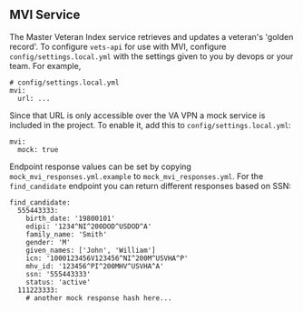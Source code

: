 ## MVI Service

The Master Veteran Index service retrieves and updates a veteran's 'golden
record'. To configure `vets-api` for use with MVI, configure
`config/settings.local.yml` with the settings given to you by devops or your
team. For example,

```
# config/settings.local.yml
mvi:
  url: ...
```

Since that URL is only accessible over the VA VPN a mock service is included in
the project. To enable it, add this to `config/settings.local.yml`:

```
mvi:
  mock: true
```

Endpoint response values can be set by copying `mock_mvi_responses.yml.example`
to `mock_mvi_responses.yml`. For the `find_candidate` endpoint you can return
different responses based on SSN:

```
find_candidate:
  555443333:
    birth_date: '19800101'
    edipi: '1234^NI^200DOD^USDOD^A'
    family_name: 'Smith'
    gender: 'M'
    given_names: ['John', 'William']
    icn: '1000123456V123456^NI^200M^USVHA^P'
    mhv_id: '123456^PI^200MHV^USVHA^A'
    ssn: '555443333'
    status: 'active'
  111223333:
    # another mock response hash here...
```
